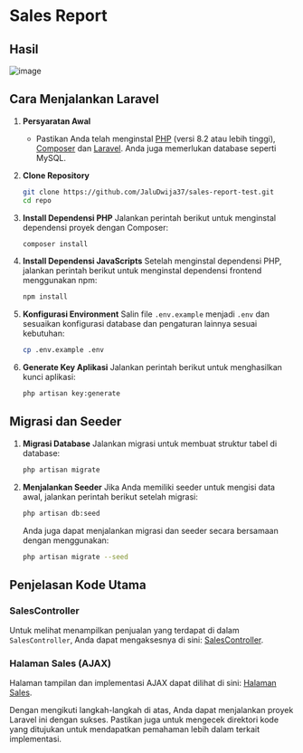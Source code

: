# Sales Report

## Hasil
![image](https://github.com/user-attachments/assets/59d25598-4251-482a-91b8-6491ca96c58f)

## Cara Menjalankan Laravel

1. **Persyaratan Awal**
   - Pastikan Anda telah menginstal [PHP](https://www.php.net/downloads) (versi 8.2 atau lebih tinggi), [Composer](https://getcomposer.org/download/) dan [Laravel](https://laravel.com/docs). Anda juga memerlukan database seperti MySQL.

2. **Clone Repository**
   ```bash
   git clone https://github.com/JaluDwija37/sales-report-test.git
   cd repo
   ```

3. **Install Dependensi PHP**
   Jalankan perintah berikut untuk menginstal dependensi proyek dengan Composer:
   ```bash
   composer install
   ```
   
4. **Install Dependensi JavaScripts**
   Setelah menginstal dependensi PHP, jalankan perintah berikut untuk menginstal dependensi frontend menggunakan npm:
   ```bash
   npm install
   ```

5. **Konfigurasi Environment**
   Salin file `.env.example` menjadi `.env` dan sesuaikan konfigurasi database dan pengaturan lainnya sesuai kebutuhan:
   ```bash
   cp .env.example .env
   ```

6. **Generate Key Aplikasi**
   Jalankan perintah berikut untuk menghasilkan kunci aplikasi:
   ```bash
   php artisan key:generate
   ```

## Migrasi dan Seeder

1. **Migrasi Database**
   Jalankan migrasi untuk membuat struktur tabel di database:
   ```bash
   php artisan migrate
   ```

2. **Menjalankan Seeder**
   Jika Anda memiliki seeder untuk mengisi data awal, jalankan perintah berikut setelah migrasi:
   ```bash
   php artisan db:seed
   ```
   Anda juga dapat menjalankan migrasi dan seeder secara bersamaan dengan menggunakan:
   ```bash
   php artisan migrate --seed
   ```

## Penjelasan Kode Utama

### SalesController
Untuk melihat menampilkan penjualan yang terdapat di dalam `SalesController`, Anda dapat mengaksesnya di sini: [SalesController](https://github.com/JaluDwija37/sales-report-test/blob/main/app/Http/Controllers/SalesController.php).

### Halaman Sales (AJAX)
Halaman tampilan dan implementasi AJAX dapat dilihat di sini: [Halaman Sales](https://github.com/JaluDwija37/sales-report-test/blob/main/resources/views/sales.blade.php).

Dengan mengikuti langkah-langkah di atas, Anda dapat menjalankan proyek Laravel ini dengan sukses. Pastikan juga untuk mengecek direktori kode yang ditujukan untuk mendapatkan pemahaman lebih dalam terkait implementasi.
